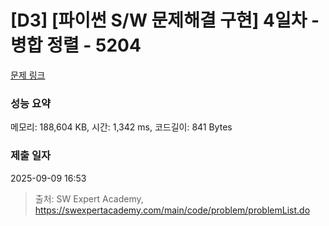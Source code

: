 # [D3] [파이썬 S/W 문제해결 구현] 4일차 - 병합 정렬 - 5204 

[문제 링크](https://swexpertacademy.com/main/code/problem/problemDetail.do?contestProbId=AWT-Pu3acjYDFAVT) 

### 성능 요약

메모리: 188,604 KB, 시간: 1,342 ms, 코드길이: 841 Bytes

### 제출 일자

2025-09-09 16:53



> 출처: SW Expert Academy, https://swexpertacademy.com/main/code/problem/problemList.do